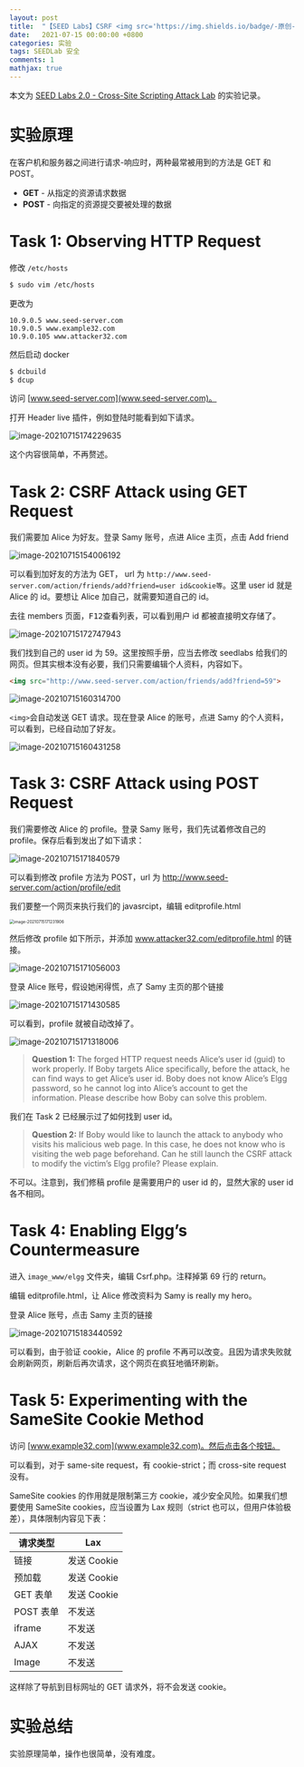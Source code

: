 ```yaml
---
layout: post
title:  "【SEED Labs】CSRF <img src='https://img.shields.io/badge/-原创-019733?style=flat'>"
date:   2021-07-15 00:00:00 +0800
categories: 实验
tags: SEEDLab 安全
comments: 1
mathjax: true
---
```


本文为 [SEED Labs 2.0 - Cross-Site Scripting Attack Lab](https://seedsecuritylabs.org/Labs_20.04/Web/Web_XSS_Elgg/) 的实验记录。

# 实验原理

在客户机和服务器之间进行请求-响应时，两种最常被用到的方法是 GET 和 POST。

- **GET** - 从指定的资源请求数据
- **POST** - 向指定的资源提交要被处理的数据

# Task 1: Observing HTTP Request

修改 `/etc/hosts`

```bash
$ sudo vim /etc/hosts
```

更改为

```
10.9.0.5 www.seed-server.com
10.9.0.5 www.example32.com
10.9.0.105 www.attacker32.com
```

然后启动 docker

```bash
$ dcbuild
$ dcup
```

访问 [www.seed-server.com](www.seed-server.com)。

打开 Header live 插件，例如登陆时能看到如下请求。

![image-20210715174229635](https://i.loli.net/2021/07/15/qFQxmG8TveA7iaH.png)

这个内容很简单，不再赘述。

# Task 2: CSRF Attack using GET Request

我们需要加 Alice 为好友。登录 Samy 账号，点进 Alice 主页，点击 Add friend

![image-20210715154006192](https://i.loli.net/2021/07/15/7MaGVm4wr6U3Eyf.png)

可以看到加好友的方法为 GET， url 为 `http://www.seed-server.com/action/friends/add?friend=user id&cookie等`。这里 user id 就是 Alice 的 id。要想让 Alice 加自己，就需要知道自己的 id。

去往 members 页面，<kbd>F12</kbd>查看列表，可以看到用户 id 都被直接明文存储了。

![image-20210715172747943](https://i.loli.net/2021/07/15/YetQRKCgi2GPZln.png)

我们找到自己的 user id 为 59。这里按照手册，应当去修改 seedlabs 给我们的网页。但其实根本没有必要，我们只需要编辑个人资料，内容如下。

```html
<img src="http://www.seed-server.com/action/friends/add?friend=59">
```

![image-20210715160314700](https://i.loli.net/2021/07/15/MjGfPBWtzk1eA96.png)

`<img>`会自动发送 GET 请求。现在登录 Alice 的账号，点进 Samy 的个人资料，可以看到，已经自动加了好友。

![image-20210715160431258](https://i.loli.net/2021/07/15/dWDPyeB4MrKubaE.png)

# Task 3: CSRF Attack using POST Request

我们需要修改 Alice 的 profile。登录 Samy 账号，我们先试着修改自己的 profile。保存后看到发出了如下请求：

![image-20210715171840579](https://i.loli.net/2021/07/15/MIREvuG2Ba8ezrU.png)

可以看到修改 profile 方法为 POST，url 为 http://www.seed-server.com/action/profile/edit

我们要整一个网页来执行我们的 javasrcipt，编辑 editprofile.html

<img src="https://i.loli.net/2021/07/15/OY28LVvoy7Jcgbm.png" alt="image-20210715171231906" style="zoom:50%;" />

然后修改 profile 如下所示，并添加 www.attacker32.com/editprofile.html 的链接。

![image-20210715171056003](https://i.loli.net/2021/07/15/qznoMPZ9xg5pjeE.png)

登录 Alice 账号，假设她闲得慌，点了 Samy 主页的那个链接

![image-20210715171430585](https://i.loli.net/2021/07/15/Z7iqnswPSJbgAaK.png)

可以看到，profile 就被自动改掉了。

![image-20210715171318006](https://i.loli.net/2021/07/15/hNg24UWTJixAXVG.png)

> **Question 1:** The forged HTTP request needs Alice’s user id (guid) to work properly. If Boby targets
> Alice specifically, before the attack, he can find ways to get Alice’s user id. Boby does not know
> Alice’s Elgg password, so he cannot log into Alice’s account to get the information. Please describe
> how Boby can solve this problem.

我们在 Task 2 已经展示过了如何找到 user id。

> **Question 2:** If Boby would like to launch the attack to anybody who visits his malicious web page.
> In this case, he does not know who is visiting the web page beforehand. Can he still launch the CSRF
> attack to modify the victim’s Elgg profile? Please explain.

不可以。注意到，我们修稿 profile 是需要用户的 user id 的，显然大家的 user id 各不相同。

# Task 4: Enabling Elgg’s Countermeasure

进入 `image_www/elgg` 文件夹，编辑 Csrf.php。注释掉第 69 行的 return。

编辑 editprofile.html，让 Alice 修改资料为 Samy is really my hero。

登录 Alice 账号，点击 Samy 主页的链接

![image-20210715183440592](https://i.loli.net/2021/07/15/PCeOYcgtV5DHUTK.png)

可以看到，由于验证 cookie，Alice 的 profile 不再可以改变。且因为请求失败就会刷新网页，刷新后再次请求，这个网页在疯狂地循环刷新。

# Task 5: Experimenting with the SameSite Cookie Method

访问 [www.example32.com](www.example32.com)。然后点击各个按钮。

可以看到，对于 same-site request，有 cookie-strict；而 cross-site request 没有。

SameSite cookies 的作用就是限制第三方 cookie，减少安全风险。如果我们想要使用 SameSite cookies，应当设置为 Lax 规则（strict 也可以，但用户体验极差），具体限制内容见下表：

| 请求类型  | Lax         |
| --------- | ----------- |
| 链接      | 发送 Cookie |
| 预加载    | 发送 Cookie |
| GET 表单  | 发送 Cookie |
| POST 表单 | 不发送      |
| iframe    | 不发送      |
| AJAX      | 不发送      |
| Image     | 不发送      |

这样除了导航到目标网址的 GET 请求外，将不会发送 cookie。

# 实验总结

实验原理简单，操作也很简单，没有难度。
